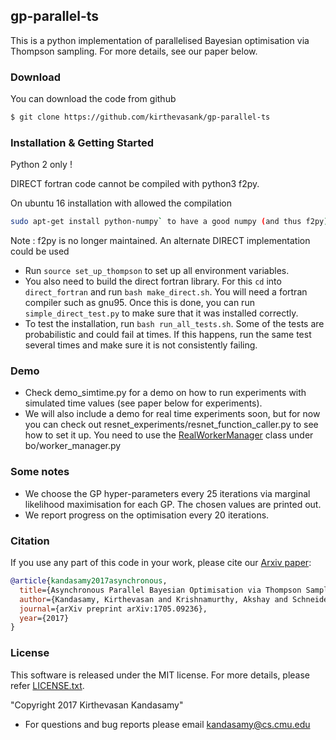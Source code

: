 ## gp-parallel-ts
This is a python implementation of parallelised Bayesian optimisation via Thompson
sampling. For more details, see our paper below.

### Download
You can download the code from github
```bash
$ git clone https://github.com/kirthevasank/gp-parallel-ts
```


### Installation & Getting Started

Python 2 only ! 

DIRECT fortran code cannot be compiled with python3 f2py. 

On ubuntu 16 installation with allowed the compilation 

```bash
sudo apt-get install python-numpy` to have a good numpy (and thus f2py) version
```

Note : f2py is no longer maintained. An alternate DIRECT implementation could be used


- Run `source set_up_thompson` to set up all environment variables.
- You also need to build the direct fortran library. For this `cd` into
  `direct_fortran` and run `bash make_direct.sh`. You will need a fortran compiler
  such as gnu95. Once this is done, you can run `simple_direct_test.py` to make sure that
  it was installed correctly.
- To test the installation, run `bash run_all_tests.sh`. Some of the tests are
  probabilistic and could fail at times. If this happens, run the same test several times
  and make sure it is not consistently failing.

### Demo
- Check demo_simtime.py for a demo on how to run experiments with simulated time values
  (see paper below for experiments).
- We will also include a demo for real time experiments soon, but for now you can check
  out resnet_experiments/resnet_function_caller.py to see how to set it up. You need to
  use the
[RealWorkerManager](https://github.com/kirthevasank/gp-parallel-ts/blob/master/bo/worker_manager.py) class under bo/worker_manager.py

### Some notes
- We choose the GP hyper-parameters every 25 iterations via marginal likelihood
  maximisation for each GP. The chosen values are printed out.
- We report progress on the optimisation every 20 iterations.

### Citation
If you use any part of this code in your work, please cite our
[Arxiv paper](https://arxiv.org/pdf/1705.09236.pdf):

```bibtex
@article{kandasamy2017asynchronous,
  title={Asynchronous Parallel Bayesian Optimisation via Thompson Sampling},
  author={Kandasamy, Kirthevasan and Krishnamurthy, Akshay and Schneider, Jeff and Poczos, Barnabas},
  journal={arXiv preprint arXiv:1705.09236},
  year={2017}
}
```


### License
This software is released under the MIT license. For more details, please refer
[LICENSE.txt](https://github.com/kirthevasank/gp-parallel-ts/blob/master/LICENSE.txt).

"Copyright 2017 Kirthevasan Kandasamy"

- For questions and bug reports please email kandasamy@cs.cmu.edu
